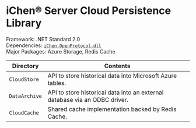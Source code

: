iChen® Server Cloud Persistence Library
======================================

Framework: .NET Standard 2.0  
Dependencies: [`iChen.OpenProtocol.dll`](https://github.com/chenhsong/OpenProtocol)  
Major Packages: Azure Storage, Redis Cache

|Directory|Contents|
|---------|--------|
|`CloudStore`|API to store historical data into Microsoft Azure tables.|
|`DataArchive`|API to store historical data into an external database via an ODBC driver.|
|`CloudCache`|Shared cache implementation backed by Redis Cache.|
